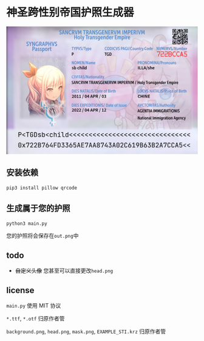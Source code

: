 # 神圣跨性别帝国护照生成器

![img](example.png)


## 安装依赖
```bash
pip3 install pillow qrcode
```

## 生成属于您的护照
```bash
python3 main.py
```

您的护照将会保存在`out.png`中

## todo
+ ~~自定义头像~~ 您甚至可以直接更改`head.png`

## license
`main.py` 使用 MIT 协议

`*.ttf`, `*.otf` 归原作者管

`background.png`, `head.png`, `mask.png`, `EXAMPLE_STI.krz` 归原作者管

